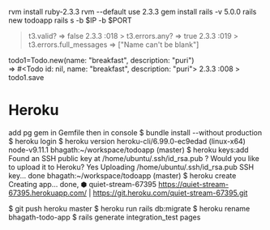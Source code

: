 rvm install ruby-2.3.3
rvm --default use 2.3.3
gem install rails -v 5.0.0
rails new todoapp
rails s -b $IP -b $PORT

> t3.valid?
 => false 
2.3.3 :018 > t3.errors.any?
 => true 
2.3.3 :019 > t3.errors.full_messages
 => ["Name can't be blank"] 
 
  todo1=Todo.new(name: "breakfast", description: "puri")                                                                        
 => #<Todo id: nil, name: "breakfast", description: "puri"> 
2.3.3 :008 > todo1.save

Heroku
=======
add pg gem in Gemfile
then in console 
$ bundle install --without production 
$ heroku login
$ heroku version
heroku-cli/6.99.0-ec9edad (linux-x64) node-v9.11.1
bhagath:~/workspace/todoapp (master) $ heroku keys:add
Found an SSH public key at /home/ubuntu/.ssh/id_rsa.pub
? Would you like to upload it to Heroku? Yes
Uploading /home/ubuntu/.ssh/id_rsa.pub SSH key... done
bhagath:~/workspace/todoapp (master) $ heroku create
Creating app... done, ⬢ quiet-stream-67395
https://quiet-stream-67395.herokuapp.com/ | https://git.heroku.com/quiet-stream-67395.git

$ git push heroku master
$ heroku run rails db:migrate
$ heroku rename bhagath-todo-app
$ rails generate integration_test pages
